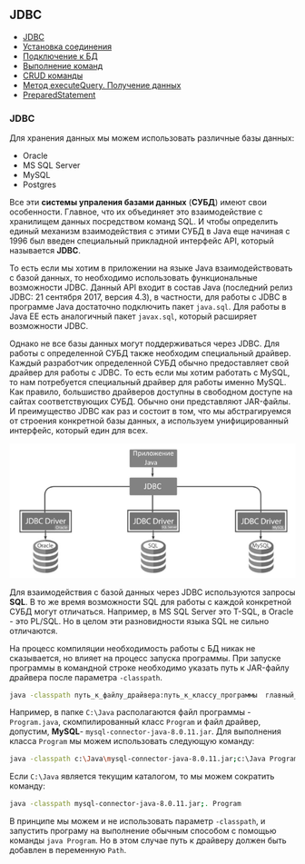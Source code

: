 ## JDBC
- [JDBC](JDBC)
- [Установка соединения](Установка-соединения)
- [Подключение к БД](Подключение-к-БД)
- [Выполнение команд](Выполнение-команд)
- [CRUD команды](CRUD-команды)
- [Метод executeQuery. Получение данных](Метод-executeQuery.-Получение-данных)
- [PreparedStatement](PreparedStatement)


### JDBC
Для хранения данных мы можем использовать различные базы данных:
- Oracle
- MS SQL Server
- MySQL
- Postgres

Все эти **системы упраления базами данных** (**СУБД**) имеют свои особенности. Главное, что их объединяет это взаимодействие с хранилищем данных посредством команд SQL. И чтобы определить единый механизм взаимодействия с этими СУБД в Java еще начиная с 1996 был введен специальный прикладной интерфейс API, который называется **JDBC**.

То есть если мы хотим в приложении на языке Java взаимодействовать с базой данных, то необходимо использовать функциональные возможности JDBC. Данный API входит в состав Java (последний релиз JDBC: 21 сентября 2017, версия 4.3), в частности, для работы с JDBC в программе Java достаточно подключить пакет `java.sql`. Для работы в Java EE есть аналогичный пакет `javax.sql`, который расширяет возможности JDBC.

Однако не все базы данных могут поддерживаться через JDBC. Для работы с определенной СУБД также необходим специальный драйвер. Каждый разработчик определенной СУБД обычно предоставляет свой драйвер для работы с JDBC. То есть если мы хотим работать с MySQL, то нам потребуется специальный драйвер для работы именно MySQL. Как правило, большиство драйверов доступны в свободном доступе на сайтах соответствующих СУБД. Обычно они представляют JAR-файлы. И преимущество JDBC как раз и состоит в том, что мы абстрагируемся от строения конкретной базы данных, а используем унифицированный интерфейс, который един для всех.

![JDBC](images/jdbc.png)

Для взаимодействия с базой данных через JDBC используются запросы **SQL**. В то же время возможности SQL для работы с каждой конкретной СУБД могут отличаться. Например, в MS SQL Server это T-SQL, в Oracle - это PL/SQL. Но в целом эти разновидности языка SQL не сильно отличаются.

На процесс компиляции необходимость работы с БД никак не сказывается, но влияет на процесс запуска программы. При запуске программы в командной строке необходимо указать путь к JAR-файлу драйвера после параметра `-classpath`.

```sh
java -classpath путь_к_файлу_драйвера:путь_к_классу_программы  главный_класс_программы
```

Например, в папке `C:\Java` располагаются файл программы - `Program.java`, скомпилированный класс `Program` и файл драйвер, допустим, **MySQL**- `mysql-connector-java-8.0.11.jar`. Для выполнения класса `Program` мы можем использовать следующую команду:
```sh
java -classpath c:\Java\mysql-connector-java-8.0.11.jar;c:\Java Program
```

Если `C:\Java` является текущим каталогом, то мы можем сократить команду:
```sh
java -classpath mysql-connector-java-8.0.11.jar;. Program
```

В принципе мы можем и не использовать параметр `-classpath`, и запустить програму на выполнение обычным способом с помощью команды `java Program`. Но в этом случае путь к драйверу должен быть добавлен в переменную `Path`.